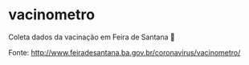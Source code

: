 # vacinometro

Coleta dados da vacinação em Feira de Santana 💉

Fonte: http://www.feiradesantana.ba.gov.br/coronavirus/vacinometro/

